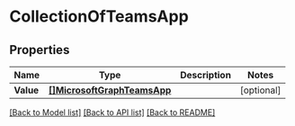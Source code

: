# CollectionOfTeamsApp

## Properties

Name | Type | Description | Notes
------------ | ------------- | ------------- | -------------
**Value** | [**[]MicrosoftGraphTeamsApp**](microsoft.graph.teamsApp.md) |  | [optional] 

[[Back to Model list]](../README.md#documentation-for-models) [[Back to API list]](../README.md#documentation-for-api-endpoints) [[Back to README]](../README.md)


